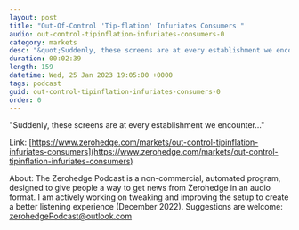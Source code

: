 ```yaml
---
layout: post
title: "Out-Of-Control 'Tip-flation' Infuriates Consumers "
audio: out-control-tipinflation-infuriates-consumers-0
category: markets
desc: "&quot;Suddenly, these screens are at every establishment we encounter...&quot; "
duration: 00:02:39
length: 159
datetime: Wed, 25 Jan 2023 19:05:00 +0000
tags: podcast
guid: out-control-tipinflation-infuriates-consumers-0
order: 0
---
```

&quot;Suddenly, these screens are at every establishment we encounter...&quot; 

Link: [https://www.zerohedge.com/markets/out-control-tipinflation-infuriates-consumers](https://www.zerohedge.com/markets/out-control-tipinflation-infuriates-consumers)

About: The Zerohedge Podcast is a non-commercial, automated program, designed to give people a way to get news from Zerohedge in an audio format.  I am actively working on tweaking and improving the setup to create a better listening experience (December 2022).  Suggestions are welcome: [zerohedgePodcast@outlook.com](mailto:zerohedgePodcast@outlook.com)